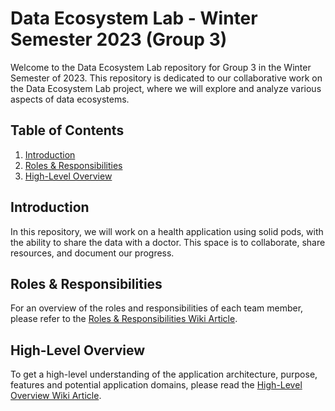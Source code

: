 # Data Ecosystem Lab - Winter Semester 2023 (Group 3)

Welcome to the Data Ecosystem Lab repository for Group 3 in the Winter Semester of 2023. This repository is dedicated to our collaborative work on the Data Ecosystem Lab project, where we will explore and analyze various aspects of data ecosystems.

## Table of Contents
1. [Introduction](#introduction)
2. [Roles & Responsibilities](#roles-responsibilities)
3. [High-Level Overview](#high-level-overview)


## Introduction
In this repository, we will work on a health application using solid pods, with the ability to share the data with a doctor. This space is to collaborate, share resources, and document our progress.

## Roles & Responsibilities
For an overview of the roles and responsibilities of each team member, please refer to the [Roles & Responsibilities Wiki Article](https://git.rwth-aachen.de/dsma/teaching/deco-lab-ws23/group-3/group3/-/wikis/Roles-and-Responsibilities).

## High-Level Overview
To get a high-level understanding of the application architecture, purpose, features and potential application domains, please read the [High-Level Overview Wiki Article](https://git.rwth-aachen.de/dsma/teaching/deco-lab-ws23/group-3/group3/-/wikis/High-level-description).
